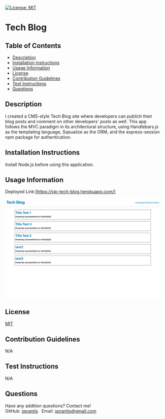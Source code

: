 [![License: MIT](https://img.shields.io/badge/License-MIT-yellow.svg)](https://opensource.org/licenses/MIT)

# Tech Blog

## Table of Contents
* [Description](#description)
* [Installation instructions](#installation-instructions)
* [Usage Information](#usage-information)
* [License](#license)
* [Contribution Guidelines](#contribution-guidelines)
* [Test Instructions](#test-instructions)
* [Questions](#questions)

## Description
I created a CMS-style Tech Blog site where developers can publich their blog posts and comment on other developers' posts as well. This app follows the MVC paradigm in its architectural structure, using Handlebars.js as the templating language, Sqeualize as the ORM, and the express-session npm package for authentication.

## Installation Instructions
Install Node.js before using this application.

## Usage Information
Deployed Link:[https://sjp-tech-blog.herokuapp.com/]

![Tech Blog Screenshot](./public/assets/images/tech-blog-screenshot-new.png)

## License
[MIT](https://opensource.org/licenses/MIT)

## Contribution Guidelines
N/A

## Test Instructions
N/A

## Questions
Have any addition questions? Contact me!
&nbsp;  
GitHub: [sprantis](https://github.com/sprantis)
&nbsp;
Email: sprantis@gmail.com